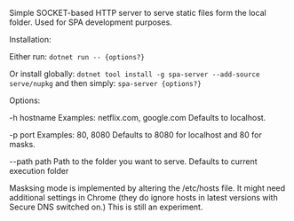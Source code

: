 Simple SOCKET-based HTTP server to serve static files form the local folder.
Used for SPA development purposes.

Installation:

Either run:
`dotnet run -- {options?}`

Or install globally:
`dotnet tool install -g spa-server --add-source serve/nupkg`
and then simply:
`spa-server {options?}`

Options:

-h hostname
Examples: netflix.com, google.com
Defaults to localhost.

-p port
Examples: 80, 8080
Defaults to 8080 for localhost and 80 for masks.

--path path
Path to the folder you want to serve.
Defaults to current execution folder

Masksing mode is implemented by altering the /etc/hosts file.
It might need additional settings in Chrome (they do ignore hosts in latest versions with Secure DNS switched on.)
This is still an experiment.
